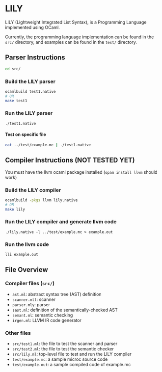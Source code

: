 # LILY

LILY (Lightweight Integrated List Syntax), is a Programming Language implemented using OCaml.

Currently, the programming language implementation can be found in the `src/` directory, and examples can be found in the `test/` directory.

## Parser Instructions

```sh
cd src/
```

### Build the LILY parser

```sh
ocamlbuild test1.native
# OR
make test1
```

### Run the LILY parser

```sh
./test1.native
```

#### Test on specific file

```sh
cat ../test/example.mc | ./test1.native
```

## Compiler Instructions (NOT TESTED YET)

You must have the llvm ocaml package installed (`opam install llvm` should work)

### Build the LILY compiler

```sh
ocamlbuild -pkgs llvm lily.native
# OR
make lily
```

### Run the LILY compiler and generate llvm code

```
./lily.native -l ../test/example.mc > example.out
```

### Run the llvm code

```
lli example.out
```

## File Overview

### Compiler files (`src/`)

- `ast.ml`: abstract syntax tree (AST) definition
- `scanner.mll`: scanner
- `parser.mly`: parser
- `sast.ml`: definition of the semantically-checked AST
- `semant.ml`: semantic checking
- `irgen.ml`: LLVM IR code generator

### Other files

- `src/test1.ml`: the file to test the scanner and parser
- `src/test2.ml`: the file to test the semantic checker
- `src/lily.ml`: top-level file to test and run the LILY compiler
- `test/example.mc`: a sample microc source code
- `test/example.out`: a sample compiled code of example.mc
